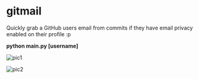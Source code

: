 # gitmail
Quickly grab a GitHub users email from commits if they have email privacy enabled on their profile :p

**python main.py [username]**

![pic1](https://i.imgur.com/h98KKlJ.png)

![pic2](https://i.imgur.com/648HdWT.png)
